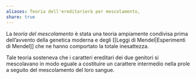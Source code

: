 ```yaml
---
aliases: Teoria dell'ereditarierà per mescolamento,
share: true
---
```

La *teoria del mescolamento* è stata una teoria ampiamente condivisa prima dell’avvento della genetica moderna e degli [[Leggi di Mendel|Esperimenti di Mendel]] che ne hanno comportato la totale inesattezza.

Tale teoria sosteneva che i caratteri ereditari dei due genitori si mescolavano in modo eguale a costituire un carattere intermedio nella prole a seguito del mescolamento del loro sangue.
